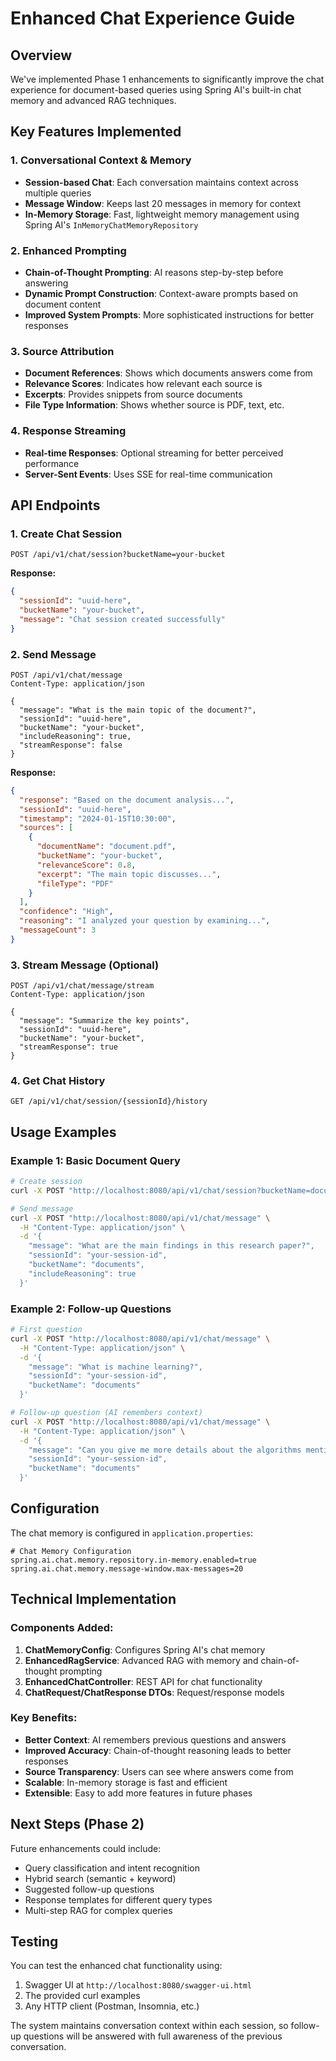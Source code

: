 # Enhanced Chat Experience Guide

## Overview

We've implemented Phase 1 enhancements to significantly improve the chat experience for document-based queries using Spring AI's built-in chat memory and advanced RAG techniques.

## Key Features Implemented

### 1. **Conversational Context & Memory**
- **Session-based Chat**: Each conversation maintains context across multiple queries
- **Message Window**: Keeps last 20 messages in memory for context
- **In-Memory Storage**: Fast, lightweight memory management using Spring AI's `InMemoryChatMemoryRepository`

### 2. **Enhanced Prompting**
- **Chain-of-Thought Prompting**: AI reasons step-by-step before answering
- **Dynamic Prompt Construction**: Context-aware prompts based on document content
- **Improved System Prompts**: More sophisticated instructions for better responses

### 3. **Source Attribution**
- **Document References**: Shows which documents answers come from
- **Relevance Scores**: Indicates how relevant each source is
- **Excerpts**: Provides snippets from source documents
- **File Type Information**: Shows whether source is PDF, text, etc.

### 4. **Response Streaming**
- **Real-time Responses**: Optional streaming for better perceived performance
- **Server-Sent Events**: Uses SSE for real-time communication

## API Endpoints

### 1. Create Chat Session
```http
POST /api/v1/chat/session?bucketName=your-bucket
```
**Response:**
```json
{
  "sessionId": "uuid-here",
  "bucketName": "your-bucket",
  "message": "Chat session created successfully"
}
```

### 2. Send Message
```http
POST /api/v1/chat/message
Content-Type: application/json

{
  "message": "What is the main topic of the document?",
  "sessionId": "uuid-here",
  "bucketName": "your-bucket",
  "includeReasoning": true,
  "streamResponse": false
}
```

**Response:**
```json
{
  "response": "Based on the document analysis...",
  "sessionId": "uuid-here",
  "timestamp": "2024-01-15T10:30:00",
  "sources": [
    {
      "documentName": "document.pdf",
      "bucketName": "your-bucket",
      "relevanceScore": 0.8,
      "excerpt": "The main topic discusses...",
      "fileType": "PDF"
    }
  ],
  "confidence": "High",
  "reasoning": "I analyzed your question by examining...",
  "messageCount": 3
}
```

### 3. Stream Message (Optional)
```http
POST /api/v1/chat/message/stream
Content-Type: application/json

{
  "message": "Summarize the key points",
  "sessionId": "uuid-here",
  "bucketName": "your-bucket",
  "streamResponse": true
}
```

### 4. Get Chat History
```http
GET /api/v1/chat/session/{sessionId}/history
```

## Usage Examples

### Example 1: Basic Document Query
```bash
# Create session
curl -X POST "http://localhost:8080/api/v1/chat/session?bucketName=documents"

# Send message
curl -X POST "http://localhost:8080/api/v1/chat/message" \
  -H "Content-Type: application/json" \
  -d '{
    "message": "What are the main findings in this research paper?",
    "sessionId": "your-session-id",
    "bucketName": "documents",
    "includeReasoning": true
  }'
```

### Example 2: Follow-up Questions
```bash
# First question
curl -X POST "http://localhost:8080/api/v1/chat/message" \
  -H "Content-Type: application/json" \
  -d '{
    "message": "What is machine learning?",
    "sessionId": "your-session-id",
    "bucketName": "documents"
  }'

# Follow-up question (AI remembers context)
curl -X POST "http://localhost:8080/api/v1/chat/message" \
  -H "Content-Type: application/json" \
  -d '{
    "message": "Can you give me more details about the algorithms mentioned?",
    "sessionId": "your-session-id",
    "bucketName": "documents"
  }'
```

## Configuration

The chat memory is configured in `application.properties`:

```properties
# Chat Memory Configuration
spring.ai.chat.memory.repository.in-memory.enabled=true
spring.ai.chat.memory.message-window.max-messages=20
```

## Technical Implementation

### Components Added:
1. **ChatMemoryConfig**: Configures Spring AI's chat memory
2. **EnhancedRagService**: Advanced RAG with memory and chain-of-thought prompting
3. **EnhancedChatController**: REST API for chat functionality
4. **ChatRequest/ChatResponse DTOs**: Request/response models

### Key Benefits:
- **Better Context**: AI remembers previous questions and answers
- **Improved Accuracy**: Chain-of-thought reasoning leads to better responses
- **Source Transparency**: Users can see where answers come from
- **Scalable**: In-memory storage is fast and efficient
- **Extensible**: Easy to add more features in future phases

## Next Steps (Phase 2)

Future enhancements could include:
- Query classification and intent recognition
- Hybrid search (semantic + keyword)
- Suggested follow-up questions
- Response templates for different query types
- Multi-step RAG for complex queries

## Testing

You can test the enhanced chat functionality using:
1. Swagger UI at `http://localhost:8080/swagger-ui.html`
2. The provided curl examples
3. Any HTTP client (Postman, Insomnia, etc.)

The system maintains conversation context within each session, so follow-up questions will be answered with full awareness of the previous conversation.
